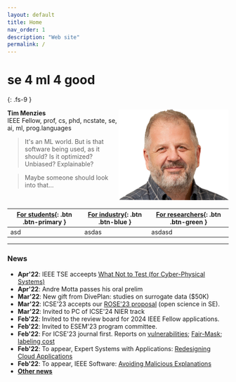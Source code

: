 ```yaml
---
layout: default
title: Home
nav_order: 1
description: "Web site"
permalink: /
---
```


# se 4 ml 4 good
{: .fs-9 }

<img align=right width=250 src="/assets/img/head.png">

<b>Tim Menzies</b><br>IEEE Fellow, prof, cs, phd, ncstate, se, ai, ml, prog.languages

> It's an ML world.  But is that software being  used, as it should? Is it optimized? Unbiased? Explainable? 

> Maybe  someone should look into that...

<br clear=all>

| [For students](students.md){: .btn .btn-primary } | [For industry](industry.md){: .btn .btn-blue } |  [For researchers](research.md){: .btn .btn-green } |
|---------------------------------------------------|------------------------------------------------|-----------------------------------------------------|
| asd | asdas | asdasd| 

----

<h3>News</h3>
<ul>
   <li id="">    <b>Apr'22</b>: IEEE TSE acceepts <a href="https://arxiv.org/pdf/2112.01598.pdf">What Not to Test (for Cyber-Physical Systems)</a></li>
   <li id="dim"> <b>Apr'22</b>: Andre Motta passes his oral prelim</li>
   <li id="">    <b>Mar'22</b>: New gift from DivePlan: studies on surrogate data ($50K)</li>
	 <li id="dim"> <b>Mar'22</b>: ICSE'23 accepts our <a href="https://conf.researchr.org/track/icse-2023/rose-festival">ROSE'23 proposal</a> (open science in SE).</li>
   <Li id="">    <b>Mar'22</b>: Invited to PC of ICSE'24 NIER track</li>
   <Li id="dim"> <b>Feb'22</b>: Invited to the review board for 2024 IEEE Fellow applications.</li>
   <Li id="">    <b>Feb'22</b>: Invited to ESEM'23 program committee.</li>
   <Li id="dim"> <b>Feb'22</b>: For ICSE'23 journal first. Reports on <a href="https://arxiv.org/pdf/2208.01595.pdf">vulnerabilities</a>; <a href="https://arxiv.org/pdf/2110.01109.pdf">Fair-Mask</a>; <a href="https://arxiv.org/pdf/2201.10592.pdf">labeling cost</a></li>
   <li id="">    <b>Feb'22</b>: To appear, Expert Systems with Applications: <a href="https://arxiv.org/pdf/2109.14569.pdf">Redesigning Cloud Applications</a></li>
   <li id="dim"> <b>Feb'22</b>: To appear, IEEE Software: <a href="https://arxiv.org/pdf/2301.10407.pdf">Avoiding Malicious Explanations</a></li>
   <li id="">    <b><a href="#priornews">Other  news</a></b></li>
</ul>



